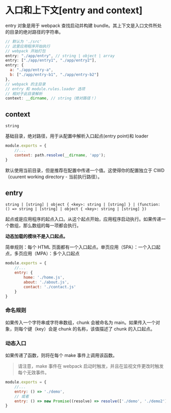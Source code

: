 # 入口和上下文[entry and context]

entry 对象是用于 webpack 查找启动并构建 bundle。其上下文是入口文件所处的目录的绝对路径的字符串。

```javascript
// 默认为 './src'
// 这里应用程序开始执行
// webpack 开始打包
entry: "./app/entry", // string | object | array
entry: ["./app/entry1", "./app/entry2"],
entry: {
  a: "./app/entry-a",
  b: ["./app/entry-b1", "./app/entry-b2"]
},
// webpack 的主目录
// entry 和 module.rules.loader 选项
// 相对于此目录解析
context: __dirname, // string（绝对路径！）
```



## context

`string`

基础目录，绝对路径，用于从配置中解析入口起点(entry point)和 loader

```javascript
module.exports = {
    //...
    context: path.resolve(__dirname, 'app');
}
```

默认使用当前目录，但是推荐在配置中传递一个值。这使得你的配置独立于 CWD（cuurent working directory - 当前执行路径）。



## entry

`string | [string] | object { <key>: string | [string] } | (function: () => string | [string] | object { <key>: string | [string] })`

起点或是应用程序的起点入口。从这个起点开始，应用程序启动执行。如果传递一个数组，那么数组的每一项都会执行。

**动态加载的模块不是入口起点。**

简单规则：每个 HTML 页面都有一个入口起点。单页应用（SPA）：一个入口起点，多页应用（MPA）：多个入口起点

```javascript
module.exports = {
    //... 
    entry: {
        home: './home.js',
        about: './about.js',
        contact: './contact.js'
    }
}
```



### 命名规则

如果传入一个字符串或字符串数组，chunk 会被命名为 main。如果传入一个对象，则每个键（key）会是 chunk 的名称，该值描述了 chunk 的入口起点。



### 动态入口

如果传递了函数，则将在每个 make 事件上调用该函数。

> 请注意，make 事件在 webpack 启动时触发，并且在监视文件更改时触发每个无效事件。

```javascript
module.exports = {
    //...
    entry: () => './demo',
    // 或者
    entry: () => new Promise((resolve) => resolve(['./demo', './demo2']))
}
```

